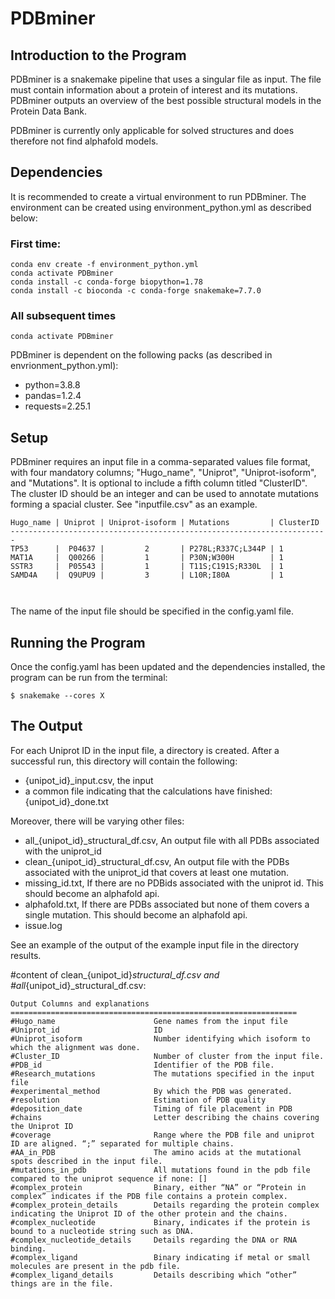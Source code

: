# PDBminer

## Introduction to the Program 
PDBminer is a snakemake pipeline that uses a singular file as input. The file must contain information about a protein of interest and its mutations. PDBminer outputs an overview of the best possible structural models in the Protein Data Bank.

PDBminer is currently only applicable for solved structures and does therefore not find alphafold 
models. 

## Dependencies

It is recommended to create a virtual environment to run PDBminer. The environment can be created using environment_python.yml as described below:

### First time:

```
conda env create -f environment_python.yml 
conda activate PDBminer
conda install -c conda-forge biopython=1.78
conda install -c bioconda -c conda-forge snakemake=7.7.0
```

### All subsequent times

```
conda activate PDBminer
```


PDBminer is dependent on the following packs (as described in envrionment_python.yml):

* python=3.8.8
* pandas=1.2.4
* requests=2.25.1

## Setup
PDBminer requires an input file in a comma-separated values file format, with four mandatory columns; "Hugo_name", "Uniprot", "Uniprot-isoform", and "Mutations". It is optional to include a fifth column titled "ClusterID". The cluster ID should be an integer and can be used to annotate mutations forming a spacial cluster. See "inputfile.csv" as an example. 

```
Hugo_name | Uniprot | Uniprot-isoform | Mutations         | ClusterID
-----------------------------------------------------------------------
TP53      |  P04637 |         2       | P278L;R337C;L344P | 1
MAT1A     |  Q00266 |         1       | P30N;W300H        | 1
SSTR3     |  P05543 |         1       | T11S;C191S;R330L  | 1
SAMD4A    |  Q9UPU9 |         3       | L10R;I80A         | 1

        
```
The name of the input file should be specified in the config.yaml file. 

## Running the Program
Once the config.yaml has been updated and the dependencies installed, the program can be run from the terminal:
```
$ snakemake --cores X
```

## The Output
For each Uniprot ID in the input file, a directory is created. After a successful run, this directory will contain the following: 

* {unipot_id}_input.csv, the input
* a common file indicating that the calculations have finished: {unipot_id}_done.txt

Moreover, there will be varying other files: 

* all_{unipot_id}_structural_df.csv, An output file with all PDBs associated with the uniprot_id
* clean_{unipot_id}_structural_df.csv, An output file with the PDBs associated with the uniprot_id that covers at least one mutation.
* missing_id.txt, If there are no PDBids associated with the uniprot id. This should become an alphafold api.
* alphafold.txt, If there are PDBs associated but none of them covers a single mutation. This should become an alphafold api.
* issue.log

See an example of the output of the example input file in the directory results.

#content of clean_{unipot_id}_structural_df.csv and 
#all_{unipot_id}_structural_df.csv:

```
Output Columns and explanations
================================================================
#Hugo_name                      Gene names from the input file
#Uniprot_id                     ID 
#Uniprot_isoform                Number identifying which isoform to which the alignment was done. 
#Cluster_ID                     Number of cluster from the input file. 
#PDB_id                         Identifier of the PDB file.
#Research_mutations             The mutations specified in the input file
#experimental_method            By which the PDB was generated.
#resolution                     Estimation of PDB quality
#deposition_date                Timing of file placement in PDB
#chains                         Letter describing the chains covering the Uniprot ID 
#coverage                       Range where the PDB file and uniprot ID are aligned. “;” separated for multiple chains.
#AA_in_PDB                      The amino acids at the mutational spots described in the input file.
#mutations_in_pdb               All mutations found in the pdb file compared to the uniprot sequence if none: []
#complex_protein                Binary, either “NA” or “Protein in complex” indicates if the PDB file contains a protein complex.
#complex_protein_details        Details regarding the protein complex indicating the Uniprot ID of the other protein and the chains.
#complex_nucleotide             Binary, indicates if the protein is bound to a nucleotide string such as DNA.
#complex_nucleotide_details     Details regarding the DNA or RNA binding. 
#complex_ligand                 Binary indicating if metal or small molecules are present in the pdb file.
#complex_ligand_details         Details describing which “other” things are in the file.

```
